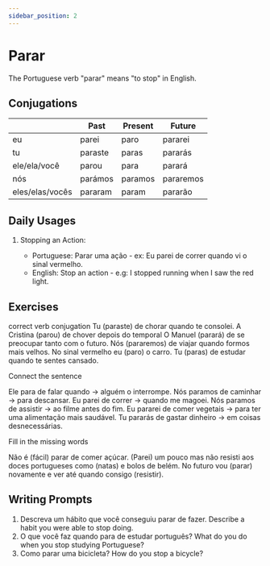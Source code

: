 ```yaml
---
sidebar_position: 2
---
```


# Parar

The Portuguese verb "parar" means "to stop" in English.

## Conjugations

|                 | Past    | Present | Future    |
| --------------- | ------- | ------- | --------- |
| eu              | parei   | paro    | pararei   |
| tu              | paraste | paras   | pararás   |
| ele/ela/você    | parou   | para    | parará    |
| nós             | parámos | paramos | pararemos |
| eles/elas/vocês | pararam | param   | pararão   |

## Daily Usages

1. Stopping an Action:

   - Portuguese: Parar uma ação - ex: Eu parei de correr quando vi o sinal vermelho.
   - English: Stop an action - e.g: I stopped running when I saw the red light.

## Exercises

correct verb conjugation
Tu (paraste) de chorar quando te consolei.
A Cristina (parou) de chover depois do temporal
O Manuel (parará) de se preocupar tanto com o futuro.
Nós (pararemos) de viajar quando formos mais velhos.
No sinal vermelho eu (paro) o carro.
Tu (paras) de estudar quando te sentes cansado.

Connect the sentence

Ele para de falar quando -> alguém o interrompe.
Nós paramos de caminhar -> para descansar.
Eu parei de correr -> quando me magoei.
Nós paramos de assistir -> ao filme antes do fim.
Eu pararei de comer vegetais -> para ter uma alimentação mais saudável.
Tu pararás de gastar dinheiro -> em coisas desnecessárias.

Fill in the missing words

Não é (fácil) parar de comer açúcar. (Parei) um pouco mas não resisti aos doces portugueses como (natas) e bolos de belém. No futuro vou (parar) novamente e ver até quando consigo (resistir).

## Writing Prompts

1. Descreva um hábito que você conseguiu parar de fazer. Describe a habit you were able to stop doing.
2. O que você faz quando para de estudar português? What do you do when you stop studying Portuguese?
3. Como parar uma bicicleta? How do you stop a bicycle?
